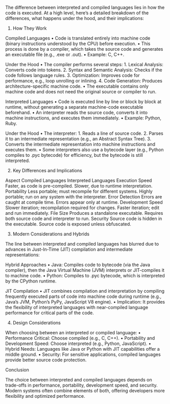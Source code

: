 
The difference between interpreted and compiled languages lies in how the code is executed. At a high level, here’s a detailed breakdown of the differences, what happens under the hood, and their implications:

1. How They Work

Compiled Languages
	•	Code is translated entirely into machine code (binary instructions understood by the CPU) before execution.
	•	This process is done by a compiler, which takes the source code and generates an executable file (e.g., .exe or .out).
	•	Example: C, C++.

Under the Hood
	•	The compiler performs several steps:
	1.	Lexical Analysis: Converts code into tokens.
	2.	Syntax and Semantic Analysis: Checks if the code follows language rules.
	3.	Optimization: Improves code for performance, e.g., loop unrolling or inlining.
	4.	Code Generation: Produces architecture-specific machine code.
	•	The executable contains only machine code and does not need the original source or compiler to run.

Interpreted Languages
	•	Code is executed line by line or block by block at runtime, without generating a separate machine-code executable beforehand.
	•	An interpreter reads the source code, converts it into machine instructions, and executes them immediately.
	•	Example: Python, Ruby.

Under the Hood
	•	The interpreter:
	1.	Reads a line of source code.
	2.	Parses it to an intermediate representation (e.g., an Abstract Syntax Tree).
	3.	Converts the intermediate representation into machine instructions and executes them.
	•	Some interpreters also use a bytecode layer (e.g., Python compiles to .pyc bytecode) for efficiency, but the bytecode is still interpreted.

2. Key Differences and Implications

Aspect	Compiled Languages	Interpreted Languages
Execution Speed	Faster, as code is pre-compiled.	Slower, due to runtime interpretation.
Portability	Less portable; must recompile for different systems.	Highly portable; run on any system with the interpreter.
Error Detection	Errors are caught at compile time.	Errors appear only at runtime.
Development Speed	Slower iteration; recompilation required for changes.	Faster iteration; edit and run immediately.
File Size	Produces a standalone executable.	Requires both source code and interpreter to run.
Security	Source code is hidden in the executable.	Source code is exposed unless obfuscated.

3. Modern Considerations and Hybrids

The line between interpreted and compiled languages has blurred due to advances in Just-In-Time (JIT) compilation and intermediate representations:

Hybrid Approaches
	•	Java: Compiles code to bytecode (via the Java compiler), then the Java Virtual Machine (JVM) interprets or JIT-compiles it to machine code.
	•	Python: Compiles to .pyc bytecode, which is interpreted by the CPython runtime.

JIT Compilation
	•	JIT combines compilation and interpretation by compiling frequently executed parts of code into machine code during runtime (e.g., Java’s JVM, Python’s PyPy, JavaScript V8 engine).
	•	Implication: It provides the flexibility of interpreted languages with near-compiled language performance for critical parts of the code.

4. Design Considerations

When choosing between an interpreted or compiled language:
	•	Performance Critical: Choose compiled (e.g., C, C++).
	•	Portability and Development Speed: Choose interpreted (e.g., Python, JavaScript).
	•	Hybrid Needs: Languages like Java or Python with JIT capabilities offer a middle ground.
	•	Security: For sensitive applications, compiled languages provide better source code protection.

Conclusion

The choice between interpreted and compiled languages depends on trade-offs in performance, portability, development speed, and security. Modern systems often combine elements of both, offering developers more flexibility and optimized performance.